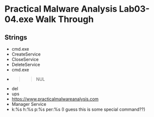 # Practical Malware Analysis Lab03-04.exe Walk Through

## Strings

* cmd.exe
* CreateService
* CloseService
* DeleteService
* cmd.exe 
* >> NUL
* del
* ups
* https://www.practicalmalwareanalysis.com
* Manager Service
* k:%s h:%s p:%s per:%s
(I guess this is some special command??)
